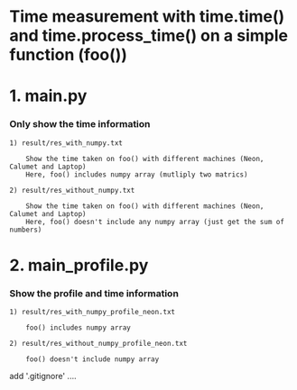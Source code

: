 
# Time measurement with time.time() and time.process_time() on a simple function (foo())

# 1. main.py 
###    Only show the time information  
    
    1) result/res_with_numpy.txt
    
        Show the time taken on foo() with different machines (Neon, Calumet and Laptop) 
        Here, foo() includes numpy array (mutliply two matrics)
         
    2) result/res_without_numpy.txt
    
        Show the time taken on foo() with different machines (Neon, Calumet and Laptop) 
        Here, foo() doesn't include any numpy array (just get the sum of numbers)
            
# 2. main_profile.py
###    Show the profile and time information
    
    1) result/res_with_numpy_profile_neon.txt
        
        foo() includes numpy array 
    
    2) result/res_without_numpy_profile_neon.txt
        
        foo() doesn't include numpy array 
    
         
    

add '.gitignore'
....


